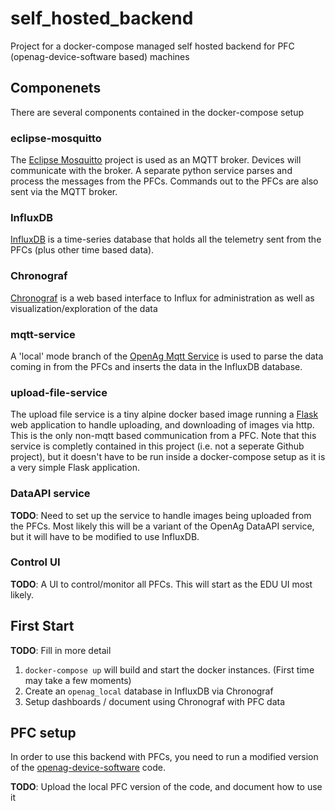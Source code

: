 # self_hosted_backend
Project for a docker-compose managed self hosted backend for PFC (openag-device-software based) machines

## Componenets
There are several components contained in the docker-compose setup

###  eclipse-mosquitto
The [Eclipse Mosquitto](https://mosquitto.org/) project is used as an MQTT broker. Devices will communicate with the broker. A separate 
python service parses and process the messages from the PFCs. Commands out to the PFCs are also sent via the MQTT broker.

### InfluxDB
[InfluxDB](https://www.influxdata.com/time-series-platform/) is a time-series database that holds all the telemetry sent from the PFCs (plus other time based data).

### Chronograf
[Chronograf](https://www.influxdata.com/time-series-platform/chronograf/) is a web based interface to Influx for administration as well as visualization/exploration of the data

### mqtt-service
A 'local' mode branch of the [OpenAg Mqtt Service](https://github.com/OpenAgricultureFoundation/mqtt-service/tree/local-mqtt) is used to parse the data coming in from the PFCs and inserts 
the data in the InfluxDB database.

### upload-file-service
The upload file service is a tiny alpine docker based image running a [Flask](https://flask.palletsprojects.com/en/1.1.x/) web application to handle uploading,
and downloading of images via http. This is the only non-mqtt based communication from a PFC. Note that this service
is completly contained in this project (i.e. not a seperate Github project), but it doesn't have to be run inside a docker-compose
setup as it is a very simple Flask application.

### DataAPI service
**TODO**: Need to set up the service to handle images being uploaded from the PFCs. Most likely this will be a
variant of the OpenAg DataAPI service, but it will have to be modified to use InfluxDB.

### Control UI
**TODO**: A UI to control/monitor all PFCs. This will start as the EDU UI most likely.

## First Start
**TODO**: Fill in more detail

 1. `docker-compose up` will build and start the docker instances. (First time may take a few moments)
 2. Create an `openag_local` database in InfluxDB via Chronograf
 3. Setup dashboards / document using Chronograf with PFC data
 
 ## PFC setup
 In order to use this backend with PFCs, you need to run a modified version of the [openag-device-software]() code.
 
 **TODO**: Upload the local PFC version of the code, and document how to use it

